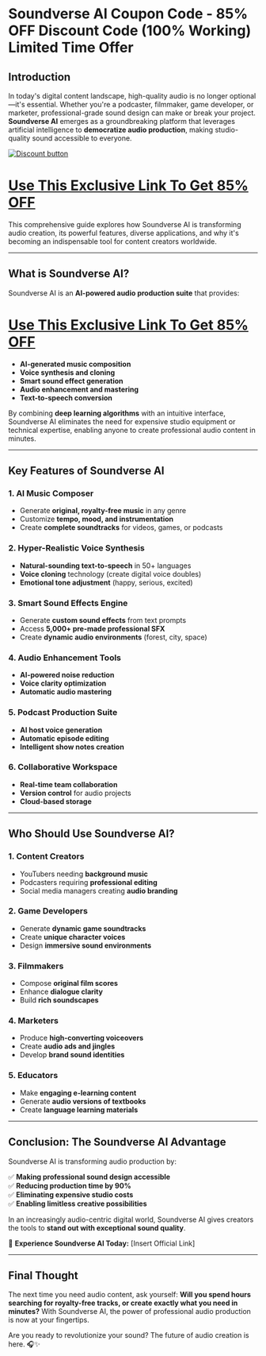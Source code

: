 # Soundverse AI Coupon Code - 85% OFF Discount Code (100% Working) Limited Time Offer 

## **Introduction**
In today's digital content landscape, high-quality audio is no longer optional—it's essential. Whether you're a podcaster, filmmaker, game developer, or marketer, professional-grade sound design can make or break your project. **Soundverse AI** emerges as a groundbreaking platform that leverages artificial intelligence to **democratize audio production**, making studio-quality sound accessible to everyone. 

[![Discount button](https://github.com/user-attachments/assets/e5cb2122-5258-4331-bbff-048ba1ae5555)](https://www.soundverse.ai/?ref=Bilal50)

# [Use This Exclusive Link To Get 85% OFF ](https://www.soundverse.ai/?ref=Bilal50)

This comprehensive guide explores how Soundverse AI is transforming audio creation, its powerful features, diverse applications, and why it's becoming an indispensable tool for content creators worldwide.

---

## **What is Soundverse AI?**
Soundverse AI is an **AI-powered audio production suite** that provides:


# [Use This Exclusive Link To Get 85% OFF ](https://www.soundverse.ai/?ref=Bilal50)


- **AI-generated music composition**
- **Voice synthesis and cloning**
- **Smart sound effect generation**
- **Audio enhancement and mastering**
- **Text-to-speech conversion**

By combining **deep learning algorithms** with an intuitive interface, Soundverse AI eliminates the need for expensive studio equipment or technical expertise, enabling anyone to create professional audio content in minutes.

---

## **Key Features of Soundverse AI**

### **1. AI Music Composer**
- Generate **original, royalty-free music** in any genre
- Customize **tempo, mood, and instrumentation**
- Create **complete soundtracks** for videos, games, or podcasts

### **2. Hyper-Realistic Voice Synthesis**
- **Natural-sounding text-to-speech** in 50+ languages
- **Voice cloning** technology (create digital voice doubles)
- **Emotional tone adjustment** (happy, serious, excited)

### **3. Smart Sound Effects Engine**
- Generate **custom sound effects** from text prompts
- Access **5,000+ pre-made professional SFX**
- Create **dynamic audio environments** (forest, city, space)

### **4. Audio Enhancement Tools**
- **AI-powered noise reduction**
- **Voice clarity optimization**
- **Automatic audio mastering**

### **5. Podcast Production Suite**
- **AI host voice generation**
- **Automatic episode editing**
- **Intelligent show notes creation**

### **6. Collaborative Workspace**
- **Real-time team collaboration**
- **Version control** for audio projects
- **Cloud-based storage**

---

## **Who Should Use Soundverse AI?**

### **1. Content Creators**
- YouTubers needing **background music**
- Podcasters requiring **professional editing**
- Social media managers creating **audio branding**

### **2. Game Developers**
- Generate **dynamic game soundtracks**
- Create **unique character voices**
- Design **immersive sound environments**

### **3. Filmmakers**
- Compose **original film scores**
- Enhance **dialogue clarity**
- Build **rich soundscapes**

### **4. Marketers**
- Produce **high-converting voiceovers**
- Create **audio ads and jingles**
- Develop **brand sound identities**

### **5. Educators**
- Make **engaging e-learning content**
- Generate **audio versions of textbooks**
- Create **language learning materials**

---

## **Conclusion: The Soundverse AI Advantage**
Soundverse AI is transforming audio production by:

✅ **Making professional sound design accessible**  
✅ **Reducing production time by 90%**  
✅ **Eliminating expensive studio costs**  
✅ **Enabling limitless creative possibilities**  

In an increasingly audio-centric digital world, Soundverse AI gives creators the tools to **stand out with exceptional sound quality**.

🔗 **Experience Soundverse AI Today:** [Insert Official Link]

---

## **Final Thought**
The next time you need audio content, ask yourself: **Will you spend hours searching for royalty-free tracks, or create exactly what you need in minutes?** With Soundverse AI, the power of professional audio production is now at your fingertips.

Are you ready to revolutionize your sound? The future of audio creation is here. 🎧✨
